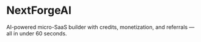 # NextForgeAI
AI-powered micro-SaaS builder with credits, monetization, and referrals — all in under 60 seconds.
